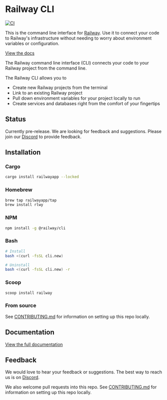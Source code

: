 # Railway CLI

[![CI](https://github.com/railwayapp/cli/actions/workflows/ci.yml/badge.svg)](https://github.com/railwayapp/cliv3/actions/workflows/ci.yml)

This is the command line interface for [Railway](https://railway.app). Use it to connect your code to Railway's infrastructure without needing to worry about environment variables or configuration.

[View the docs](https://docs.railway.app/develop/cli)

The Railway command line interface (CLI) connects your code to your Railway project from the command line.

The Railway CLI allows you to

- Create new Railway projects from the terminal
- Link to an existing Railway project
- Pull down environment variables for your project locally to run
- Create services and databases right from the comfort of your fingertips
## Status
Currently pre-release. We are looking for feedback and suggestions. Please join our [Discord](https://discord.gg/railway) to provide feedback.

## Installation

### Cargo
```bash
cargo install railwayapp --locked
```

### Homebrew

```bash 
brew tap railwayapp/tap
brew install rlwy
```

### NPM
```bash
npm install -g @railway/cli
```

### Bash
```bash
# Install 
bash <(curl -fsSL cli.new)

# Uninstall
bash <(curl -fsSL cli.new) -r
```

### Scoop
```ps1
scoop install railway
```

### From source
See [CONTRIBUTING.md](https://github.com/railwayapp/cli/blob/master/CONTRIBUTING.md) for information on setting up this repo locally.

## Documentation
[View the full documentation](https://docs.railway.app)

## Feedback

We would love to hear your feedback or suggestions. The best way to reach us is on [Discord](https://discord.gg/railway).

We also welcome pull requests into this repo. See [CONTRIBUTING.md](https://github.com/railwayapp/cli/blob/master/CONTRIBUTING.md) for information on setting up this repo locally.

